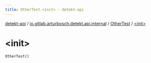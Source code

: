 ```yaml
---
title: OtherTest.<init> - detekt-api
---
```


[detekt-api](../../index.html) / [io.gitlab.arturbosch.detekt.api.internal](../index.html) / [OtherTest](index.html) / [&lt;init&gt;](./-init-.html)

# &lt;init&gt;

`OtherTest()`